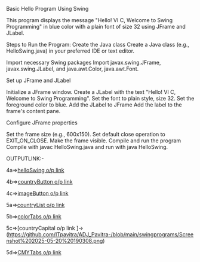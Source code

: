 Basic Hello Program Using Swing

This program displays the message "Hello! VI C, Welcome to Swing Programming" in blue color with a plain font of size 32 using JFrame and JLabel.

Steps to Run the Program:
Create the Java class
Create a Java class (e.g., HelloSwing.java) in your preferred IDE or text editor.

Import necessary Swing packages
Import javax.swing.JFrame, javax.swing.JLabel, and java.awt.Color, java.awt.Font.

Set up JFrame and JLabel

Initialize a JFrame window.
Create a JLabel with the text "Hello! VI C, Welcome to Swing Programming".
Set the font to plain style, size 32.
Set the foreground color to blue.
Add the JLabel to JFrame
Add the label to the frame's content pane.

Configure JFrame properties

Set the frame size (e.g., 600x150).
Set default close operation to EXIT_ON_CLOSE.
Make the frame visible.
Compile and run the program
Compile with javac HelloSwing.java and run with java HelloSwing.

OUTPUTLINK:-

4a=>[helloSwing o/p link ](https://github.com/ITpavitra/ADJ_Pavitra-/blob/main/swingprograms/Screenshot%202025-05-20%20182233.png)

4b=>[countryButton o/p link ](https://github.com/ITpavitra/ADJ_Pavitra-/blob/main/swingprograms/Screenshot%202025-05-20%20183118.png)

4c=>[imageButton o/p link ](https://github.com/ITpavitra/ADJ_Pavitra-/blob/main/swingprograms/Screenshot%202025-05-20%20183241.png)

5a=>[countryList o/p link ](https://github.com/ITpavitra/ADJ_Pavitra-/blob/main/swingprograms/Screenshot%202025-05-20%20183519.png)

5b=>[colorTabs o/p link ](https://github.com/ITpavitra/ADJ_Pavitra-/blob/main/swingprograms/Screenshot%202025-05-20%20185918.png)

5c=>[countryCapital o/p link ]->(https://github.com/ITpavitra/ADJ_Pavitra-/blob/main/swingprograms/Screenshot%202025-05-20%20190308.png)

5d=>[CMYTabs o/p link ](https://github.com/ITpavitra/ADJ_Pavitra-/blob/main/swingprograms/Screenshot%202025-05-20%20190543.png)







